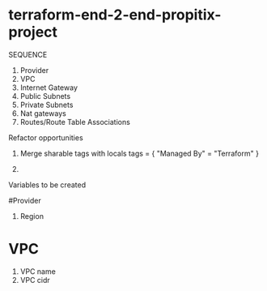# terraform-end-2-end-propitix-project


SEQUENCE 

1. Provider 
2. VPC 
3. Internet Gateway 
4. Public Subnets 
5. Private Subnets
6. Nat gateways
7. Routes/Route Table Associations


Refactor opportunities

1. Merge sharable tags with locals 
  tags = {
    "Managed By" = "Terraform"
  }

2. 

Variables to be created 

#Provider
1. Region 

# VPC 
1. VPC name 
2. VPC cidr